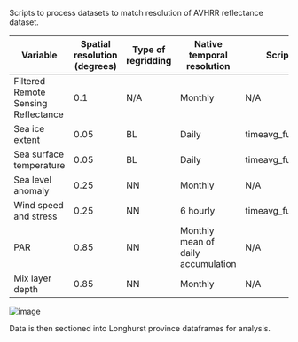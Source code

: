 Scripts to process datasets to match resolution of AVHRR reflectance dataset.

|            Variable               |	Spatial resolution (degrees) |	Type of regridding	| Native temporal resolution       |	    Script for temporal averaging	   |         Script for spatial regrid        |
|-----------------------------------|------------------------------|----------------------|----------------------------------|---------------------------------------|------------------------------------------|
|Filtered Remote Sensing Reflectance|	          	0.1 	           |        N/A	          |            Monthly 	             |                N/A                    | 	Mask_Rrs_data_by_sea_ice_fraction.ipynb | 
|         Sea ice extent 	          |           	0.05             |       	BL	          |            Daily 	               |          timeavg_function.py          |            regrid_function.py            |
|     Sea surface temperature 	    |           	0.05             |      	BL	          |            Daily                 |        	timeavg_function.py          |           	regrid_function.py            |
|        Sea level anomaly 	        |            	0.25 	           |        NN	          |            Monthly 	             |                  N/A	                 |          spatial_only_regrid.py          |
|      Wind speed and stress 	      |           	0.25 	           |        NN            |          	6 hourly 	             |timeavg_function.py/timestd_function.py|            regrid_function.py            |
|               PAR                 |           	0.85             |       	NN	          |Monthly mean of daily accumulation| 	                N/A	                 |       spatial_only_regrid_YEARLY.py      |
|         Mix layer depth 	        |             0.85 	           |        NN	          |            Monthly 	             |                  N/A	                 |          spatial_only_regrid.py          |
![image](https://github.com/E-Duncan/coccolithophore_analysis/assets/57486822/96bd6fac-d153-4230-8f7b-ebf504e1bedf)

Data is then sectioned into Longhurst province dataframes for analysis. 

